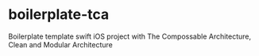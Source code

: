 # boilerplate-tca
Boilerplate template swift iOS project with The Compossable Architecture, Clean and Modular Architecture
